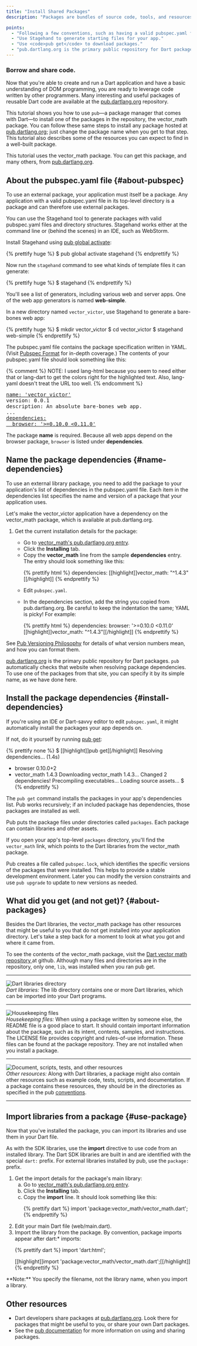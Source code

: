 ```yaml
---
title: "Install Shared Packages"
description: "Packages are bundles of source code, tools, and resources that help you to organize and share code"

points:
  - "Following a few conventions, such as having a valid pubspec.yaml file, makes your app a package."
  - "Use Stagehand to generate starting files for your app."
  - "Use <code>pub get</code> to download packages."
  - "pub.dartlang.org is the primary public repository for Dart packages."
---
```


### Borrow and share code.

Now that you're able to create and run a Dart application
and have a basic understanding of DOM programming,
you are ready to leverage code written by other programmers.
Many interesting and useful packages of reusable Dart code
are available at the
<a href="https://pub.dartlang.org/">pub.dartlang.org</a>
repository.

This tutorial shows you how to use `pub`&mdash;a package manager
that comes with Dart&mdash;to
install one of the packages in the repository,
the vector_math package.
You can follow these same steps to install any package hosted at
<a href="https://pub.dartlang.org/">pub.dartlang.org</a>;
just change the package name when you get to that step.
This tutorial also describes some of the resources you can expect to find
in a well-built package.

This tutorial uses the vector_math package. You can get this package,
and many others, from [pub.dartlang.org](https://pub.dartlang.org/).

## About the pubspec.yaml file {#about-pubspec}

To use an external package,
your application must itself be a package.
Any application with a valid pubspec.yaml file in its top-level directory
is a package and can therefore use external packages.

You can use the Stagehand tool to generate packages
with valid pubspec.yaml files and directory structures.
Stagehand works either at the command line or (behind the scenes) in an IDE,
such as WebStorm.

Install Stagehand using [pub global activate](/tools/pub/cmd/pub-global):

{% prettify huge %}
$ pub global activate stagehand
{% endprettify %}

Now run the `stagehand` command to see what kinds of template files
it can generate:

{% prettify huge %}
$ stagehand
{% endprettify %}

You'll see a list of generators, including various web and server apps.
One of the web app generators is named **web-simple**.

In a new directory named `vector_victor`,
use Stagehand to generate a bare-bones web app:

{% prettify huge %}
$ mkdir vector_victor
$ cd vector_victor
$ stagehand web-simple
{% endprettify %}

The pubspec.yaml file contains the package specification written in YAML.
(Visit <a href="/tools/pub/pubspec">Pubspec Format</a>
for in-depth coverage.)
The contents of your pubspec.yaml file should look something like this:

{% comment %}
NOTE: I used lang-html because you seem to need either that or lang-dart
to get the colors right for the highlighted text. Also, lang-yaml doesn't
treat the URL too well.
{% endcomment %}
<pre class="prettyprint lang-html allow-scroll">
<a href="#" class="dart-popover" data-toggle="popover" data-html="true" data-trigger="hover focus" data-content="Package name (required)">name: 'vector_victor'</a>
version: 0.0.1
description: An absolute bare-bones web app.
...
<a href="#" class="dart-popover" data-toggle="popover" data-html="true" data-trigger="hover focus" data-content="List of required packages">dependencies:
  browser: '>=0.10.0 &lt;0.11.0'</a>
</pre>

The package **name** is required.
Because all web apps depend on the browser package,
`browser` is listed under **dependencies**.


## Name the package dependencies {#name-dependencies}

To use an external library package,
you need to add the package to your
application's list of dependencies
in the pubspec.yaml file.
Each item in the dependencies list
specifies the name and version
of a package that your application uses.

Let's make the vector_victor application have a dependency
on the vector_math package,
which is available at pub.dartlang.org.

1. Get the current installation details for the package:

   <ul type="a">
   <li> Go to
   <a href="https://pub.dartlang.org/packages/vector_math"
   target="_blank">vector_math's pub.dartlang.org entry</a>.
   </li>

   <li> Click the <b>Installing</b> tab.
   </li>

   <li> Copy the <b>vector_math</b> line from
   the sample <b>dependencies</b> entry.
   The entry should look something like this:

   {% prettify html %}
dependencies:
  [[highlight]]vector_math: "^1.4.3"[[/highlight]]
   {% endprettify %}
   </li>

2. Edit `pubspec.yaml`.

3. In the dependencies section,
   add the string you copied from pub.dartlang.org.
   Be careful to keep the indentation the same;
   YAML is picky!
   For example:

   {% prettify html %}
dependencies:
  browser: '>=0.10.0 <0.11.0'
  [[highlight]]vector_math: "^1.4.3"[[/highlight]]
   {% endprettify %}

See [Pub Versioning Philosophy](/tools/pub/versioning)
for details of what version numbers mean,
and how you can format them.

<a href="https://pub.dartlang.org/">pub.dartlang.org</a>
is the primary public repository for Dart packages.
`pub` automatically checks that
website when resolving package dependencies.
To use one of the packages from that site,
you can specify it by its simple name,
as we have done here.

## Install the package dependencies {#install-dependencies}

If you're using an IDE or Dart-savvy editor to edit `pubspec.yaml`,
it might automatically install the packages your app depends on.

If not, do it yourself by running
[pub get](/tools/pub/cmd/pub-get):

{% prettify none %}
$ [[highlight]]pub get[[/highlight]]
Resolving dependencies... (1.4s)
+ browser 0.10.0+2
+ vector_math 1.4.3
Downloading vector_math 1.4.3...
Changed 2 dependencies!
Precompiling executables...
Loading source assets...
$
{% endprettify %}

The `pub get` command installs the
packages in your app's dependencies list.
Pub works recursively;
if an included package has dependencies, those packages are installed as well.

Pub puts the package files under directories called `packages`.
Each package can contain libraries and other assets.

If you open your app's top-level `packages` directory,
you'll find the `vector_math` link,
which points to the Dart libraries from the vector_math package.

Pub creates a file called `pubspec.lock`,
which identifies the specific versions of the packages that were installed.
This helps to provide a stable development environment.
Later you can modify the version constraints and use `pub upgrade`
to update to new versions as needed.

## What did you get (and not get)? {#about-packages}

Besides the Dart libraries,
the vector_math package has other resources that might be useful to you
that do not get installed into your application directory.
Let's take a step back for a moment to look at what
you got and where it came from.

To see the contents of the vector_math package,
visit the
<a href="https://github.com/johnmccutchan/vector_math" target="_blank">
Dart vector math repository
</a>
at github.
Although many files and directories are in the repository,
only one, `lib`, was installed when you ran pub get.

<div>
  <hr>
  <div class="row">
    <div class="col-md-3">
    <img class="scale-img-max" src="../images/libraries-folder.png"
         alt="Dart libraries directory"/>
    </div>
    <div class="col-md-7">
      <em>Dart libraries:</em>
      The lib directory contains one or more Dart libraries,
      which can be imported into your Dart programs.
    </div>
  </div>
  <hr>
  <div class="row">
    <div class="col-md-3">
    <img class="scale-img-max" src="../images/housekeeping-files.png"
         alt="Housekeeping files"/>
    </div>
    <div class="col-md-7">
      <em>Housekeeping files:</em>
      When using a package written by someone else,
      the README file is a good place to start.
      It should contain important information about the package,
      such as its intent, contents, samples, and instructions.
      The LICENSE file provides copyright and rules-of-use information.
      These files can be found at the package repository.
      They are not installed when you install a package.
    </div>
  </div>
  <hr>
  <div class="row">
    <div class="col-md-3">
    <img class="scale-img-max" src="../images/other-folders.png"
         alt="Document, scripts, tests, and other resources"/>
    </div>
    <div class="col-md-7">
      <em>Other resources:</em>
      Along with Dart libraries,
      a package might also contain other resources
      such as example code, tests, scripts, and documentation.
      If a package contains these resources,
      they should be in the directories as specified in the pub
<a href="/tools/pub/package-layout">conventions</a>.
    </div>
  </div>
  <hr>
</div>

## Import libraries from a package {#use-package}

Now that you've installed the package,
you can import its libraries and use them in your Dart file.

As with the SDK libraries,
use the **import** directive to use code from an installed library.
The Dart SDK libraries are built in and
are identified with the special `dart:` prefix.
For external libraries installed by pub,
use the `package:` prefix.

<ol>
  <li>
  Get the import details for the package's main library:

  <ol type="a">
  <li> Go to
  <a href="https://pub.dartlang.org/packages/vector_math"
  target="_blank">vector_math's pub.dartlang.org entry</a>.
  </li>

   <li> Click the <b>Installing</b> tab.
   </li>

   <li> Copy the <b>import</b> line.
   It should look something like this:

{% prettify dart %}
import 'package:vector_math/vector_math.dart';
{% endprettify %}
   </li>
  </ol>
  </li>

  <li>
  Edit your main Dart file (web/main.dart).
  </li>

  <li>
  Import the library from the package.
  By convention, package imports appear after dart:* imports:

{% prettify dart %}
import 'dart:html';

[[highlight]]import 'package:vector_math/vector_math.dart';[[/highlight]]
{% endprettify %}
  </li>
</ol>

<aside class="alert alert-info" markdown="1">
**Note:**
You specify the filename, not the library name,
when you import a library.
</aside>


## Other resources

* Dart developers share packages at
  [pub.dartlang.org](https://pub.dartlang.org/).
  Look there for packages that might be useful to you,
  or share your own Dart packages.
* See the [pub documentation](/tools/pub/)
  for more information on using and sharing packages.

